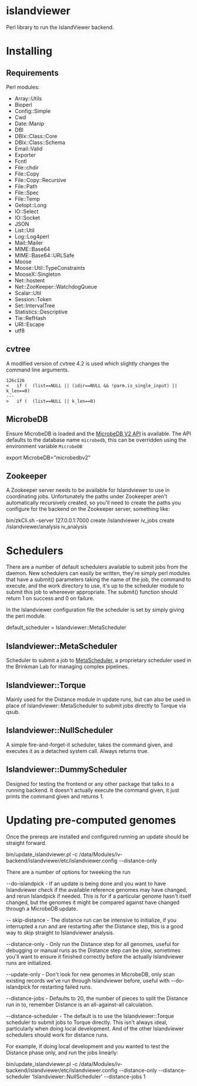 islandviewer
============

Perl library to run the IslandViewer backend.

# Installing

## Requirements

Perl modules:
- Array::Utils
- Bioperl
- Config::Simple
- Cwd
- Date::Manip
- DBI
- DBIx::Class::Core
- DBIx::Class::Schema
- Email::Valid
- Exporter
- Fcntl
- File::chdir
- File::Copy
- File::Copy::Recursive
- File::Path
- File::Spec
- File::Temp
- Getopt::Long
- IO::Select
- IO::Socket
- JSON
- List::Util
- Log::Log4perl
- Mail::Mailer
- MIME::Base64
- MIME::Base64::URLSafe
- Moose
- Moose::Util::TypeConstraints
- MooseX::Singleton
- Net::hostent
- Net::ZooKeeper::WatchdogQueue
- Scalar::Util
- Session::Token
- Set::IntervalTree
- Statistics::Descriptive
- Tie::RefHash
- URI::Escape
- utf8

## cvtree

A modified version of cvtree 4.2 is used which slightly changes the command line arguments.

```
126c126
< 	if (  (list==NULL || (idir==NULL && !parm.is_single_input) || k_len==0)
---
> 	if (  (list==NULL || k_len==0)
```

## MicrobeDB

Ensure MicrobeDB is loaded and the [MicrobeDB V2 API](https://github.com/lairdm/microbedbv2-perl) is available. The API defaults to the database name `microbedb`, this can be overridden using the environment variable `MicrobeDB`

  export MicrobeDB="microbedbv2"

## Zookeeper

A Zookeeper server needs to be available for Islandviewer to use in coordinating jobs. Unfortunately the paths under Zookeeper aren't automatically recursively created, so you'll need to create the paths you configure for the backend on the Zookeeper server, something like:

  bin/zkCli.sh -server 127.0.0.1:7000
  create /islandviewer iv_jobs
  create /islandviewer/analysis iv_analysis

# Schedulers

There are a number of default schedulers available to submit jobs from the daemon. New schedulers can easily be written, they're simply perl modules that have a submit() parameters taking the name of the job, the command to execute, and the work directory to use, it's up to the scheduler module to submit this job to whereever appropriate. The submit() function should return 1 on success and 0 on failure.

In the Islandviewer configuration file the scheduler is set by simply giving the perl module.

  default_scheduler = Islandviewer::MetaScheduler

## Islandviewer::MetaScheduler

Scheduler to submit a job to [MetaScheduler](https://github.com/lairdm/metascheduler-ui), a proprietary scheduler used in the Brinkman Lab for managing complex pipelines.

## Islandviewer::Torque

Mainly used for the Distance module in update runs, but can also be used in place of Islandviewer::MetaScheduler to submit jobs directly to Torque via qsub.

## Islandviewer::NullScheduler

A simple fire-and-forget-it scheduler, takes the command given, and executes it as a detached system call. Always returns true.

## Islandviewer::DummyScheduler

Designed for testing the frontend or any other package that talks to a running backend. It doesn't actually execute the command given, it just prints the command given and returns 1.

# Updating pre-computed genomes

Once the prereqs are installed and configured running an update should be straight forward.

  bin/update_islandviewer.pl -c /data/Modules/iv-backend/islandviewer/etc/islandviewer.config --distance-only

There are a number of options for tweeking the run

--do-islandpick - If an update is being done and you want to have Islandviewer check if the available reference genomes may have changed, and rerun Islandpick if needed. This is for if a particular genome hasn't itself changed, but the genomes it might be compared against have changed through a MicrobeDB update.

-- skip-distance - The distance run can be intensive to initialize, if you interrupted a run and are restarting after the Distance step, this is a good way to skip straight to Islandviewer analysis.

--distance-only - Only run the Distance step for all genomes, useful for debugging or manual runs as the Distance step can be slow, sometimes you'll want to ensure it finished correctly before the actually Islandviewer runs are initialized.

--update-only - Don't look for new genomes in MicrobeDB, only scan existing records we've run through Islandviewer before, useful with --do-islandpick for restarting failed runs.

--distance-jobs - Defaults to 20, the number of pieces to split the Distance run in to, remember Distance is an all-against-all calculation.

--distance-scheduler - The default is to use the Islandviewer::Torque scheduler to submit jobs to Torque directly. This isn't always ideal, particularly when doing local development. And of the other Islandviewer schedulers should work for distance runs.

For example, if doing local development and you wanted to test the Distance phase only, and run the jobs linearly:

  bin/update_islandviewer.pl -c /data/Modules/iv-backend/islandviewer/etc/islandviewer.config --distance-only --distance-scheduler 'Islandviewer::NullScheduler' --distance-jobs 1
